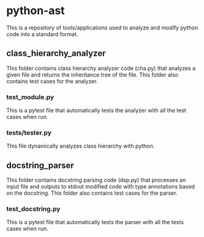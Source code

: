 # python-ast
This is a repository of tools/applications used to analyze and modify python code into a standard format. 

## class_hierarchy_analyzer
This folder contains class hierarchy analyzer code (cha.py) that analyzes a given file and returns the inheritance tree of the file.
This folder also contains test cases for the analyzer.
### test_module.py
This is a pytest file that automatically tests the analyzer with all the test cases when run.
### tests/tester.py
This file dynamically analyzes class hierarchy with python.

## docstring_parser
This folder contains docstring parsing code (dsp.py) that processes an input file and outputs to stdout modified code with type annotations based on the docstring.
This folder also contains test cases for the parser.
### test_docstring.py
This is a pytest file that automatically tests the parser with all the tests cases when run.
